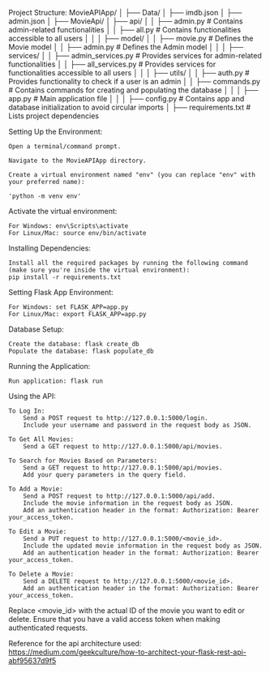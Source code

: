 Project Structure:
MovieAPIApp/
│
├── Data/
│   ├── imdb.json
│   ├── admin.json
│
├── MovieApi/
│   ├── api/
│   │   ├── admin.py             # Contains admin-related functionalities
│   │   ├── all.py               # Contains functionalities accessible to all users
│   │
│   ├── model/
│   │   ├── movie.py             # Defines the Movie model
│   │   ├── admin.py             # Defines the Admin model
│   │
│   ├── services/
│   │   ├── admin_services.py    # Provides services for admin-related functionalities
│   │   ├── all_services.py      # Provides services for functionalities accessible to all users
│   │
│   ├── utils/
│   │   ├── auth.py              # Provides functionality to check if a user is an admin
│   │   ├── commands.py          # Contains commands for creating and populating the database
│   │
│   ├── app.py                   # Main application file
│   │
│   ├── config.py                # Contains app and database initialization to avoid circular imports
│
├── requirements.txt              # Lists project dependencies




Setting Up the Environment:

    Open a terminal/command prompt.

    Navigate to the MovieAPIApp directory.

    Create a virtual environment named "env" (you can replace "env" with your preferred name):

    'python -m venv env'

Activate the virtual environment:

    For Windows: env\Scripts\activate
    For Linux/Mac: source env/bin/activate

Installing Dependencies:

    Install all the required packages by running the following command (make sure you're inside the virtual environment):
    pip install -r requirements.txt

Setting Flask App Environment:

    For Windows: set FLASK_APP=app.py
    For Linux/Mac: export FLASK_APP=app.py

Database Setup:

    Create the database: flask create_db
    Populate the database: flask populate_db

Running the Application:

    Run application: flask run

Using the API:

    To Log In:
        Send a POST request to http://127.0.0.1:5000/login.
        Include your username and password in the request body as JSON.

    To Get All Movies:
        Send a GET request to http://127.0.0.1:5000/api/movies.

    To Search for Movies Based on Parameters:
        Send a GET request to http://127.0.0.1:5000/api/movies.
        Add your query parameters in the query field.

    To Add a Movie:
        Send a POST request to http://127.0.0.1:5000/api/add.
        Include the movie information in the request body as JSON.
        Add an authentication header in the format: Authorization: Bearer your_access_token.

    To Edit a Movie:
        Send a PUT request to http://127.0.0.1:5000/<movie_id>.
        Include the updated movie information in the request body as JSON.
        Add an authentication header in the format: Authorization: Bearer your_access_token.

    To Delete a Movie:
        Send a DELETE request to http://127.0.0.1:5000/<movie_id>.
        Add an authentication header in the format: Authorization: Bearer your_access_token.

Replace <movie_id> with the actual ID of the movie you want to edit or delete. Ensure that you have a valid access token when making authenticated requests.

Reference for the api architecture used: https://medium.com/geekculture/how-to-architect-your-flask-rest-api-abf95637d9f5
